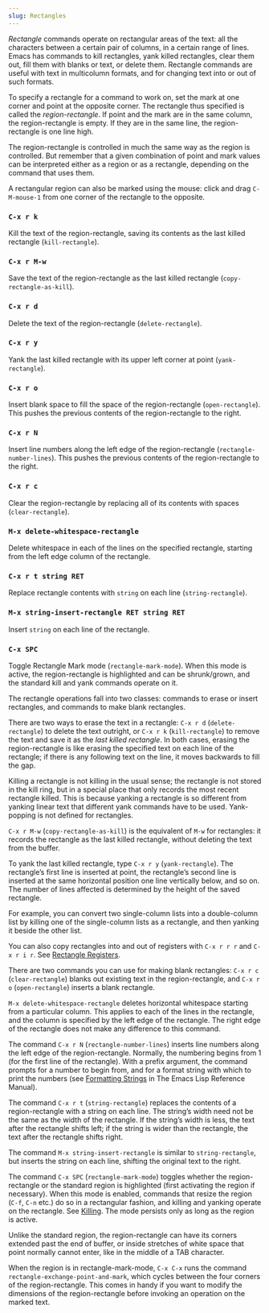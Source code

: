 ```yaml
---
slug: Rectangles
---
```


*Rectangle* commands operate on rectangular areas of the text: all the characters between a certain pair of columns, in a certain range of lines. Emacs has commands to kill rectangles, yank killed rectangles, clear them out, fill them with blanks or text, or delete them. Rectangle commands are useful with text in multicolumn formats, and for changing text into or out of such formats.

To specify a rectangle for a command to work on, set the mark at one corner and point at the opposite corner. The rectangle thus specified is called the *region-rectangle*. If point and the mark are in the same column, the region-rectangle is empty. If they are in the same line, the region-rectangle is one line high.

The region-rectangle is controlled in much the same way as the region is controlled. But remember that a given combination of point and mark values can be interpreted either as a region or as a rectangle, depending on the command that uses them.

A rectangular region can also be marked using the mouse: click and drag `C-M-mouse-1` from one corner of the rectangle to the opposite.

### `C-x r k`

Kill the text of the region-rectangle, saving its contents as the last killed rectangle (`kill-rectangle`).

### `C-x r M-w`

Save the text of the region-rectangle as the last killed rectangle (`copy-rectangle-as-kill`).

### `C-x r d`

Delete the text of the region-rectangle (`delete-rectangle`).

### `C-x r y`

Yank the last killed rectangle with its upper left corner at point (`yank-rectangle`).

### `C-x r o`

Insert blank space to fill the space of the region-rectangle (`open-rectangle`). This pushes the previous contents of the region-rectangle to the right.

### `C-x r N`

Insert line numbers along the left edge of the region-rectangle (`rectangle-number-lines`). This pushes the previous contents of the region-rectangle to the right.

### `C-x r c`

Clear the region-rectangle by replacing all of its contents with spaces (`clear-rectangle`).

### `M-x delete-whitespace-rectangle`

Delete whitespace in each of the lines on the specified rectangle, starting from the left edge column of the rectangle.

### `C-x r t string RET`

Replace rectangle contents with `string` on each line (`string-rectangle`).

### `M-x string-insert-rectangle RET string RET`

Insert `string` on each line of the rectangle.

### `C-x SPC`

Toggle Rectangle Mark mode (`rectangle-mark-mode`). When this mode is active, the region-rectangle is highlighted and can be shrunk/grown, and the standard kill and yank commands operate on it.

The rectangle operations fall into two classes: commands to erase or insert rectangles, and commands to make blank rectangles.

There are two ways to erase the text in a rectangle: `C-x r d` (`delete-rectangle`) to delete the text outright, or `C-x r k` (`kill-rectangle`) to remove the text and save it as the *last killed rectangle*. In both cases, erasing the region-rectangle is like erasing the specified text on each line of the rectangle; if there is any following text on the line, it moves backwards to fill the gap.

Killing a rectangle is not killing in the usual sense; the rectangle is not stored in the kill ring, but in a special place that only records the most recent rectangle killed. This is because yanking a rectangle is so different from yanking linear text that different yank commands have to be used. Yank-popping is not defined for rectangles.

`C-x r M-w` (`copy-rectangle-as-kill`) is the equivalent of `M-w` for rectangles: it records the rectangle as the last killed rectangle, without deleting the text from the buffer.

To yank the last killed rectangle, type `C-x r y` (`yank-rectangle`). The rectangle’s first line is inserted at point, the rectangle’s second line is inserted at the same horizontal position one line vertically below, and so on. The number of lines affected is determined by the height of the saved rectangle.

For example, you can convert two single-column lists into a double-column list by killing one of the single-column lists as a rectangle, and then yanking it beside the other list.

You can also copy rectangles into and out of registers with `C-x r r r` and `C-x r i r`. See [Rectangle Registers](/docs/emacs/Rectangle-Registers).

There are two commands you can use for making blank rectangles: `C-x r c` (`clear-rectangle`) blanks out existing text in the region-rectangle, and `C-x r o` (`open-rectangle`) inserts a blank rectangle.

`M-x delete-whitespace-rectangle` deletes horizontal whitespace starting from a particular column. This applies to each of the lines in the rectangle, and the column is specified by the left edge of the rectangle. The right edge of the rectangle does not make any difference to this command.

The command `C-x r N` (`rectangle-number-lines`) inserts line numbers along the left edge of the region-rectangle. Normally, the numbering begins from 1 (for the first line of the rectangle). With a prefix argument, the command prompts for a number to begin from, and for a format string with which to print the numbers (see [Formatting Strings](https://www.gnu.org/software/emacs/manual/html_mono/elisp.html#Formatting-Strings) in The Emacs Lisp Reference Manual).

The command `C-x r t` (`string-rectangle`) replaces the contents of a region-rectangle with a string on each line. The string’s width need not be the same as the width of the rectangle. If the string’s width is less, the text after the rectangle shifts left; if the string is wider than the rectangle, the text after the rectangle shifts right.

The command `M-x string-insert-rectangle` is similar to `string-rectangle`, but inserts the string on each line, shifting the original text to the right.

The command `C-x SPC` (`rectangle-mark-mode`) toggles whether the region-rectangle or the standard region is highlighted (first activating the region if necessary). When this mode is enabled, commands that resize the region (`C-f`, `C-n` etc.) do so in a rectangular fashion, and killing and yanking operate on the rectangle. See [Killing](/docs/emacs/Killing). The mode persists only as long as the region is active.

Unlike the standard region, the region-rectangle can have its corners extended past the end of buffer, or inside stretches of white space that point normally cannot enter, like in the middle of a TAB character.

When the region is in rectangle-mark-mode, `C-x C-x` runs the command `rectangle-exchange-point-and-mark`, which cycles between the four corners of the region-rectangle. This comes in handy if you want to modify the dimensions of the region-rectangle before invoking an operation on the marked text.
